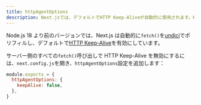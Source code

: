 ```yaml
---
title: httpAgentOptions
description: Next.jsでは、デフォルトでHTTP Keep-Aliveが自動的に使用されます。HTTP Keep-Aliveを無効にする方法については、こちらをご覧ください。
---
```


Node.js 18 より前のバージョンでは、Next.js は自動的に`fetch()`を[undici](https://nextjs.org/docs/architecture/supported-browsers#polyfills)でポリフィルし、デフォルトで[HTTP Keep-Alive](https://developer.mozilla.org/en-US/docs/Web/HTTP/Headers/Keep-Alive)を有効にしています。

サーバー側のすべての`fetch()`呼び出しで HTTP Keep-Alive を無効にするには、`next.config.js`を開き、`httpAgentOptions`設定を追加します：

```js title="next.config.js"
module.exports = {
  httpAgentOptions: {
    keepAlive: false,
  },
}
```

